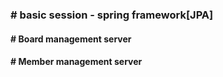 ### # basic session - spring framework[JPA]

#### # Board management server

#### # Member management server
